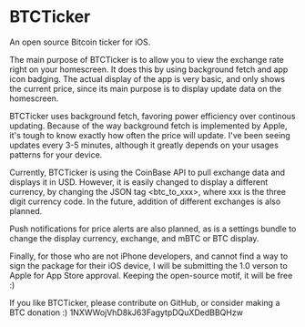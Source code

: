 BTCTicker
=========

An open source Bitcoin ticker for iOS.

The main purpose of BTCTicker is to allow you to view the exchange rate right on your homescreen. It does this by using background fetch and app icon badging. The actual display of the app is very basic, and only shows the current price, since its main purpose is to display update data on the homescreen.

BTCTicker uses background fetch, favoring power efficiency over continous updating. Because of the way background fetch is implemented by Apple, it's tough to know exactly how often the price will update. I've been seeing updates every 3-5 minutes, although it greatly depends on your usages patterns for your device.

Currently, BTCTicker is using the CoinBase API to pull exchange data and displays it in USD. However, it is easily changed to display a different currency, by changing the JSON tag <btc_to_xxx>, where xxx is the three digit currency code. In the future, addition of different exchanges is also planned.

Push notifications for price alerts are also planned, as is a settings bundle to change the display currency, exchange, and mBTC or BTC display. 

Finally, for those who are not iPhone developers, and cannot find a way to sign the package for their iOS device, I will be submitting the 1.0 verson to Apple for App Store approval. Keeping the open-source motif, it will be free :)

If you like BTCTicker, please contribute on GitHub, or consider making a BTC donation :) 
1NXWWojVhD8kJ63FagytpDQuXDedBBQHzw
